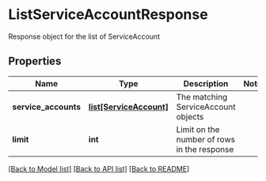 # ListServiceAccountResponse

Response object for the list of ServiceAccount
## Properties
Name | Type | Description | Notes
------------ | ------------- | ------------- | -------------
**service_accounts** | [**list[ServiceAccount]**](ServiceAccount.md) | The matching ServiceAccount objects | 
**limit** | **int** | Limit on the number of rows in the response | 

[[Back to Model list]](../README.md#documentation-for-models) [[Back to API list]](../README.md#documentation-for-api-endpoints) [[Back to README]](../README.md)


